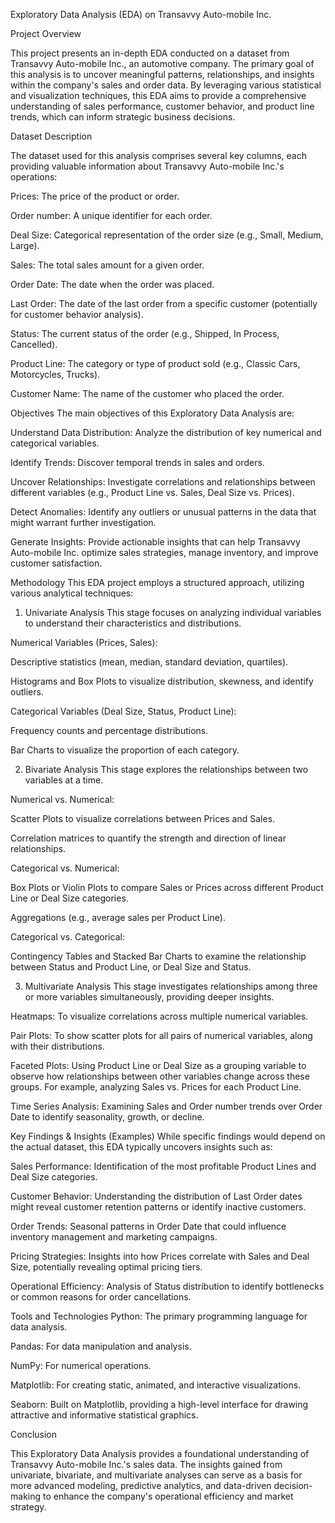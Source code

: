Exploratory Data Analysis (EDA) on Transavvy Auto-mobile Inc.

Project Overview

This project presents an in-depth EDA conducted on a dataset from Transavvy Auto-mobile Inc., an automotive company. The primary goal of this analysis is to uncover meaningful patterns, relationships, and insights within the company's sales and order data. By leveraging various statistical and visualization techniques, this EDA aims to provide a comprehensive understanding of sales performance, customer behavior, and product line trends, which can inform strategic business decisions.

Dataset Description

The dataset used for this analysis comprises several key columns, each providing valuable information about Transavvy Auto-mobile Inc.'s operations:

Prices: The price of the product or order.

Order number: A unique identifier for each order.

Deal Size: Categorical representation of the order size (e.g., Small, Medium, Large).

Sales: The total sales amount for a given order.

Order Date: The date when the order was placed.

Last Order: The date of the last order from a specific customer (potentially for customer behavior analysis).

Status: The current status of the order (e.g., Shipped, In Process, Cancelled).

Product Line: The category or type of product sold (e.g., Classic Cars, Motorcycles, Trucks).

Customer Name: The name of the customer who placed the order.

Objectives
The main objectives of this Exploratory Data Analysis are:

Understand Data Distribution: Analyze the distribution of key numerical and categorical variables.

Identify Trends: Discover temporal trends in sales and orders.

Uncover Relationships: Investigate correlations and relationships between different variables (e.g., Product Line vs. Sales, Deal Size vs. Prices).

Detect Anomalies: Identify any outliers or unusual patterns in the data that might warrant further investigation.

Generate Insights: Provide actionable insights that can help Transavvy Auto-mobile Inc. optimize sales strategies, manage inventory, and improve customer satisfaction.

Methodology
This EDA project employs a structured approach, utilizing various analytical techniques:

1. Univariate Analysis
This stage focuses on analyzing individual variables to understand their characteristics and distributions.

Numerical Variables (Prices, Sales):

Descriptive statistics (mean, median, standard deviation, quartiles).

Histograms and Box Plots to visualize distribution, skewness, and identify outliers.

Categorical Variables (Deal Size, Status, Product Line):

Frequency counts and percentage distributions.

Bar Charts to visualize the proportion of each category.

2. Bivariate Analysis
This stage explores the relationships between two variables at a time.

Numerical vs. Numerical:

Scatter Plots to visualize correlations between Prices and Sales.

Correlation matrices to quantify the strength and direction of linear relationships.

Categorical vs. Numerical:

Box Plots or Violin Plots to compare Sales or Prices across different Product Line or Deal Size categories.

Aggregations (e.g., average sales per Product Line).

Categorical vs. Categorical:

Contingency Tables and Stacked Bar Charts to examine the relationship between Status and Product Line, or Deal Size and Status.

3. Multivariate Analysis
This stage investigates relationships among three or more variables simultaneously, providing deeper insights.

Heatmaps: To visualize correlations across multiple numerical variables.

Pair Plots: To show scatter plots for all pairs of numerical variables, along with their distributions.

Faceted Plots: Using Product Line or Deal Size as a grouping variable to observe how relationships between other variables change across these groups. For example, analyzing Sales vs. Prices for each Product Line.

Time Series Analysis: Examining Sales and Order number trends over Order Date to identify seasonality, growth, or decline.

Key Findings & Insights (Examples)
While specific findings would depend on the actual dataset, this EDA typically uncovers insights such as:

Sales Performance: Identification of the most profitable Product Lines and Deal Size categories.

Customer Behavior: Understanding the distribution of Last Order dates might reveal customer retention patterns or identify inactive customers.

Order Trends: Seasonal patterns in Order Date that could influence inventory management and marketing campaigns.

Pricing Strategies: Insights into how Prices correlate with Sales and Deal Size, potentially revealing optimal pricing tiers.

Operational Efficiency: Analysis of Status distribution to identify bottlenecks or common reasons for order cancellations.

Tools and Technologies
Python: The primary programming language for data analysis.

Pandas: For data manipulation and analysis.

NumPy: For numerical operations.

Matplotlib: For creating static, animated, and interactive visualizations.

Seaborn: Built on Matplotlib, providing a high-level interface for drawing attractive and informative statistical graphics.

Conclusion

This Exploratory Data Analysis provides a foundational understanding of Transavvy Auto-mobile Inc.'s sales data. The insights gained from univariate, bivariate, and multivariate analyses can serve as a basis for more advanced modeling, predictive analytics, and data-driven decision-making to enhance the company's operational efficiency and market strategy.
